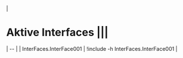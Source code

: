 | 
# Aktive Interfaces |||
| -- | 
| InterFaces.InterFace001 | !include -h InterFaces.InterFace001 |



